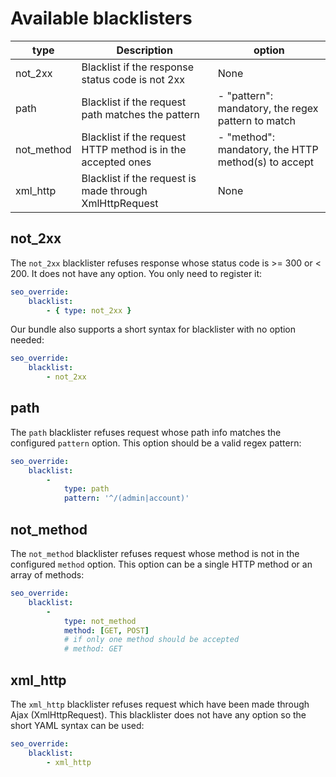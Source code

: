 # Available blacklisters

| type  | Description | option |
|---|---|---|
| not_2xx | Blacklist if the response status code is not 2xx | None |
| path | Blacklist if the request path matches the pattern | - "pattern": mandatory, the regex pattern to match |
| not_method | Blacklist if the request HTTP method is in the accepted ones | - "method": mandatory, the HTTP method(s) to accept |
| xml_http | Blacklist if the request is made through XmlHttpRequest | None |

## not_2xx

The `not_2xx` blacklister refuses response whose status code is >= 300 or < 200. It does
not have any option. You only need to register it:

```yaml
seo_override:
    blacklist:
        - { type: not_2xx }
```

Our bundle also supports a short syntax for blacklister with no option needed:

```yaml
seo_override:
    blacklist:
        - not_2xx
```

## path

The `path` blacklister refuses request whose path info matches the configured
`pattern` option. This option should be a valid regex pattern:

```yaml
seo_override:
    blacklist:
        -
            type: path
            pattern: '^/(admin|account)'
```

## not_method

The `not_method` blacklister refuses request whose method is not in the
configured `method` option. This option can be a single HTTP method or an array
of methods:

```yaml
seo_override:
    blacklist:
        -
            type: not_method
            method: [GET, POST]
            # if only one method should be accepted
            # method: GET
```

## xml_http

The `xml_http` blacklister refuses request which have been made through Ajax
(XmlHttpRequest). This blacklister does not have any option so the short YAML
syntax can be used:

```yaml
seo_override:
    blacklist:
        - xml_http
```
